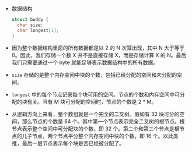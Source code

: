 - 数据结构
  ```C
  struct buddy {
    char size;
    char longest[1];
  }
  ```

- 因为整个数据结构里面的所有数据都是以 2 的 N 次幂出现，其中 N 大于等于 0。因此，我们存储一个数 X 并不是直接存储 X，而是存储计算 X 的 N。最后我们只需要通过一个 byte 就能足够表示数据结构中的所有数据。

- `size` 存储的是整个内存空间中块的个数，包括已经分配的空间和未分配的空间。

- `longest` 中的每个节点记录每个块可用的空间。节点的个数和内存空间中可分配的块有关。当有 M 块可分配的空间时，节点的个数是 2 * M。

- 从逻辑方向上来看，整个数组就是一个完全的二叉树。假如有 32 块可分的空间，那么节点的个数是 64 个。其中第一个节点表示完全二叉树的根节点。根节点表示整个空间中可分配块的个数，即 32 个。第二个和第三个节点是根节点的儿子节点，两个节点平分整个内存空间中块的个数，即 16 个。以此类推，最后一层节点表示每个块是否已经被分配了。
